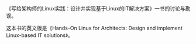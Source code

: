 《写给架构师的Linux实践：设计并实现基于Linux的IT解决方案》一书的讨论与勘误。

这本书的英文版是《Hands-On Linux for Architects: Design and implement Linux-based IT solutions》。
